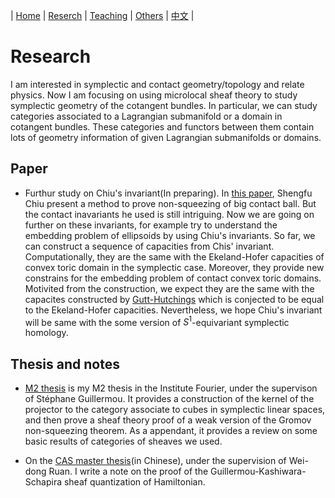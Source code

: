 | [Home](index.md)  | [Reserch](research-en.md)    | [Teaching](teaching-en.md) | [Others](others-en.md)        | [中文](research-ch.md) |


# Research

I am interested in symplectic and contact geometry/topology and relate physics.  Now I am focusing on using microlocal sheaf theory to study symplectic geometry of the cotangent bundles. In particular, we can study categories associated to a Lagrangian submanifold or a domain in cotangent bundles. These categories and functors between them contain lots of geometry information of given Lagrangian submanifolds or domains.

## Paper

- Furthur study on Chiu's invariant(In preparing). In [this paper](https://arxiv.org/abs/1405.1178), Shengfu Chiu present a method to prove non-squeezing of big contact ball. But the contact inavariants he used is still intriguing. Now we are going on further on these invariants, for example try to understand the embedding problem of ellipsoids by using Chiu's invariants. 
  So far, we can construct a sequence of capacities from Chis' invariant. Computationally, they are the same with the Ekeland-Hofer capacities of convex toric domain in the symplectic case. Moreover, they provide new constrains for the embedding problem of contact convex toric domains.  Motivited from the construction, we expect they are the same with the capacites constructed by [Gutt-Hutchings](https://projecteuclid.org/euclid.agt/1540605650) which is conjected to be equal to the Ekeland-Hofer capacities. Nevertheless, we hope Chiu's invariant will be same with the some version of $S^1$-equivariant symplectic homology.

## Thesis and notes

- [M2 thesis](M2_thesis.pdf) is my M2 thesis in the Institute Fourier, under the supervison of Stéphane Guillermou. It provides a construction of the kernel of the projector to the category associate to cubes in symplectic linear spaces, and then prove a sheaf theory proof of a weak version of the Gromov non-squeezing theorem. As a appendant, it provides a review on some basic results of categories of sheaves we used.

- On the [CAS master thesis](CAS_Thesis.pdf)(in Chinese), under the supervision of Wei-dong Ruan. I write a note on the proof of the Guillermou-Kashiwara-Schapira sheaf quantization of Hamiltonian.

